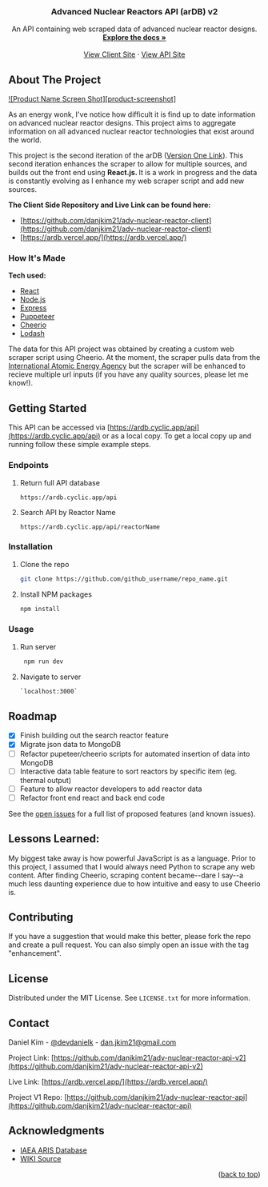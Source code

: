 <div id="top"></div>

<!-- PROJECT LOGO -->
<br />
<div align="center">
  <!-- <a href="https://github.com/github_username/repo_name">
    <img src="images/logo.png" alt="Logo" width="80" height="80">
  </a> -->

<h3 align="center">Advanced Nuclear Reactors API (arDB) v2</h3>

  <p align="center">
    An API containing web scraped data of advanced nuclear reactor designs. 
    <br />
    <a href="https://github.com/danjkim21/adv-nuclear-reactor-api-v2"><strong>Explore the docs »</strong></a>
    <br />
    <br />
    <a href="https://ardb.vercel.app/">View Client Site</a>
    ·
    <a href="https://ardb.cyclic.app/api">View API Site</a>
  </p>
</div>

<!-- ABOUT THE PROJECT -->

## About The Project

[![Product Name Screen Shot][product-screenshot]](https://example.com)

As an energy wonk, I've notice how difficult it is find up to date information on advanced nuclear reactor designs. This project aims to aggregate information on all advanced nuclear reactor technologies that exist around the world. <br>

This project is the second iteration of the arDB ([Version One Link](https://github.com/danjkim21/adv-nuclear-reactor-api)). This second iteration enhances the scraper to allow for multiple sources, and builds out the front end using <b>React.js. </b> It is a work in progress and the data is constantly evolving as I enhance my web scraper script and add new sources.

**The Client Side Repository and Live Link can be found here:**

- [https://github.com/danjkim21/adv-nuclear-reactor-client](https://github.com/danjkim21/adv-nuclear-reactor-client)
- [https://ardb.vercel.app/](https://ardb.vercel.app/)

### How It's Made

**Tech used:**

- [React](https://reactjs.org/)
- [Node.js](https://nodejs.org/en/)
- [Express](https://expressjs.com/)
- [Puppeteer](https://github.com/puppeteer/puppeteer)
- [Cheerio](https://cheerio.js.org/)
- [Lodash](https://lodash.com/)

The data for this API project was obtained by creating a custom web scraper script using Cheerio. At the moment, the scraper pulls data from the [International Atomic Energy Agency](https://aris.iaea.org/sites/overview.html) but the scraper will be enhanced to recieve multiple url inputs (if you have any quality sources, please let me know!).

<!-- GETTING STARTED -->

## Getting Started

This API can be accessed via [https://ardb.cyclic.app/api](https://ardb.cyclic.app/api) or as a local copy. To get a local copy up and running follow these simple example steps.

### Endpoints

1. Return full API database
   ```
   https://ardb.cyclic.app/api
   ```
2. Search API by Reactor Name
   ```
   https://ardb.cyclic.app/api/reactorName
   ```

### Installation

1. Clone the repo
   ```sh
   git clone https://github.com/github_username/repo_name.git
   ```
2. Install NPM packages
   ```sh
   npm install
   ```

<!-- USAGE EXAMPLES -->

### Usage

1. Run server
   ```sh
    npm run dev
   ```
2. Navigate to server
   ```sh
   `localhost:3000`
   ```

<!-- ROADMAP -->

## Roadmap

- [x] Finish building out the search reactor feature
- [x] Migrate json data to MongoDB
- [ ] Refactor pupeteer/cheerio scripts for automated insertion of data into MongoDB
- [ ] Interactive data table feature to sort reactors by specific item (eg. thermal output)
- [ ] Feature to allow reactor developers to add reactor data
- [ ] Refactor front end react and back end code

See the [open issues](https://github.com/danjkim21/adv-nuclear-reactor-api-v2/issues) for a full list of proposed features (and known issues).

## Lessons Learned:

My biggest take away is how powerful JavaScript is as a language. Prior to this project, I assumed that I would always need Python to scrape any web content. After finding Cheerio, scraping content became--dare I say--a much less daunting experience due to how intuitive and easy to use Cheerio is.

<!-- CONTRIBUTING -->

## Contributing

If you have a suggestion that would make this better, please fork the repo and create a pull request. You can also simply open an issue with the tag "enhancement".

<!-- LICENSE -->

## License

Distributed under the MIT License. See `LICENSE.txt` for more information.

<!-- CONTACT -->

## Contact

Daniel Kim - [@devdanielk](https://twitter.com/devdanielk) - dan.jkim21@gmail.com

Project Link: [https://github.com/danjkim21/adv-nuclear-reactor-api-v2](https://github.com/danjkim21/adv-nuclear-reactor-api-v2)

Live Link: [https://ardb.vercel.app/](https://ardb.vercel.app/)

Project V1 Repo: [https://github.com/danjkim21/adv-nuclear-reactor-api](https://github.com/danjkim21/adv-nuclear-reactor-api)

<!-- ACKNOWLEDGMENTS -->

## Acknowledgments

- [IAEA ARIS Database](https://aris.iaea.org/sites/overview.html)
- [WIKI Source](https://en.wikipedia.org/wiki/List_of_small_modular_reactor_designs)

<p align="right">(<a href="#top">back to top</a>)</p>
